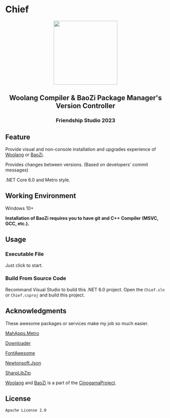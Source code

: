 # Chief

<div align=center>
<img src="https://git.cinogama.net/cinogamaproject/woolang/-/raw/master/image/woolang_logo.png" width="200" />
<h2>Woolang Compiler & BaoZi Package Manager's <br> Version Controller</h2>
<h3>Friendship Studio 2023</h3>
</div>

## Feature

Provide visual and non-console installation and upgrades experience of [Woolang](https://git.cinogama.net/cinogamaproject/woolang) or [BaoZi](https://git.cinogama.net/cinogamaproject/woolangpackages/baozi).

Provides changes between versions. (Based on developers' commit messages)

.NET Core 6.0 and Metro style.

## Working Environment

Windows 10+

**Installation of BaoZi requires you to have git and C++ Compiler (MSVC, GCC, etc.).**

## Usage

### Executable File

Just click to start.

### Build From Source Code

Recommand Visual Studio to build this .NET 6.0 project.
Open the `Chief.sln` or `Chief.csproj` and build this project.

## Acknowledgments

These awesome packages or services make my job so much easier.

[MahApps.Metro](https://github.com/MahApps/MahApps.Metro)

[Downloader](https://github.com/bezzad/Downloader)

[FontAwesome](https://fontawesome.com/)

[Newtonsoft.Json](https://www.newtonsoft.com/json)

[SharpLibZip](https://github.com/icsharpcode/SharpZipLib)

[Woolang](https://git.cinogama.net/cinogamaproject/woolang) and [BaoZi](https://git.cinogama.net/cinogamaproject/woolangpackages/baozi)
is a part of the [CinogamaProject](https://git.cinogama.net/cinogamaproject).


## License

`Apache License 2.0`